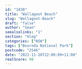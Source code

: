 ```yaml
---
id: "1830"
title: "Wallagoot Beach"
slug: "Wallagoot-Beach"
draft: "false"
author: "Sean"
seealsolinks: "1"
section: "blog"
categories: ["NSW"]
tags: ["Bournda National Park"]
postcode: "2546"
date: "2021-11-10T22:00:09+11:00"
realScore: 90
---
```

